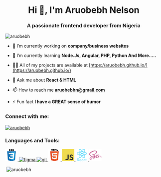 <h1 align="center">Hi 👋, I'm Aruobebh Nelson</h1>
<h3 align="center">A passionate frontend developer from Nigeria</h3>

<p align="left"> <img src="https://komarev.com/ghpvc/?username=aruobebh&label=Profile%20views&color=0e75b6&style=flat" alt="aruobebh" /> </p>

- 🔭 I’m currently working on **company/business websites**

- 🌱 I’m currently learning **Node.Js, Angular, PHP, Python And More.....**

- 👨‍💻 All of my projects are available at [https://aruobebh.github.io/](https://aruobebh.github.io/)

- 💬 Ask me about **React & HTML**

- 📫 How to reach me **aruobebhn@gmail.com**

- ⚡ Fun fact **I have a GREAT sense of humor**

<h3 align="left">Connect with me:</h3>
<p align="left">
<a href="https://linkedin.com/in/aruobebh" target="blank"><img align="center" src="https://raw.githubusercontent.com/rahuldkjain/github-profile-readme-generator/master/src/images/icons/Social/linked-in-alt.svg" alt="aruobebh" height="30" width="40" /></a>
</p>

<h3 align="left">Languages and Tools:</h3>
<p align="left"> <a href="https://www.w3schools.com/css/" target="_blank" rel="noreferrer"> <img src="https://raw.githubusercontent.com/devicons/devicon/master/icons/css3/css3-original-wordmark.svg" alt="css3" width="40" height="40"/> </a> <a href="https://www.figma.com/" target="_blank" rel="noreferrer"> <img src="https://www.vectorlogo.zone/logos/figma/figma-icon.svg" alt="figma" width="40" height="40"/> </a> <a href="https://git-scm.com/" target="_blank" rel="noreferrer"> <img src="https://www.vectorlogo.zone/logos/git-scm/git-scm-icon.svg" alt="git" width="40" height="40"/> </a> <a href="https://www.w3.org/html/" target="_blank" rel="noreferrer"> <img src="https://raw.githubusercontent.com/devicons/devicon/master/icons/html5/html5-original-wordmark.svg" alt="html5" width="40" height="40"/> </a> <a href="https://developer.mozilla.org/en-US/docs/Web/JavaScript" target="_blank" rel="noreferrer"> <img src="https://raw.githubusercontent.com/devicons/devicon/master/icons/javascript/javascript-original.svg" alt="javascript" width="40" height="40"/> </a> <a href="https://reactjs.org/" target="_blank" rel="noreferrer"> <img src="https://raw.githubusercontent.com/devicons/devicon/master/icons/react/react-original-wordmark.svg" alt="react" width="40" height="40"/> </a> <a href="https://sass-lang.com" target="_blank" rel="noreferrer"> <img src="https://raw.githubusercontent.com/devicons/devicon/master/icons/sass/sass-original.svg" alt="sass" width="40" height="40"/> </a> </p>

<p>&nbsp;<img align="center" src="https://github-readme-stats.vercel.app/api?username=aruobebh&show_icons=true&locale=en" alt="aruobebh" /></p>
